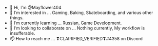 - 👋 Hi, I’m @Mayflower404
- 👀 I’m interested in ... Gaming, Baking, Skateboarding, and various other things.
- 🌱 I’m currently learning ... Russian, Game Development.
- 💞️ I’m looking to collaborate on ... Nothing currently, My workflow is insufferable.
- 📫 How to reach me ... ❣CLAIRIFIED_VERIFIED❣#4358 on Discord

<!---
Mayflower404/Mayflower404 is a ✨ special ✨ repository because its `README.md` (this file) appears on your GitHub profile.
You can click the Preview link to take a look at your changes.
--->
